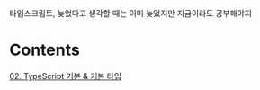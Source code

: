 타입스크립트, 늦었다고 생각할 때는 이미 늦었지만 지금이라도 공부해야지

# Contents
[02. TypeScript 기본 & 기본 타입](https://github.com/kims0uce/study-ts/wiki/02.-TypeScript-%EA%B8%B0%EB%B3%B8-&-%EA%B8%B0%EB%B3%B8-%ED%83%80%EC%9E%85)
